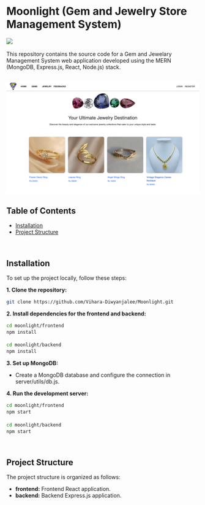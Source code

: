 # Moonlight (Gem and Jewelry Store Management System)

<p><a  href="https://github.com/Vihara-Diwyanjalee"><img  src="https://skillicons.dev/icons?i=mongo,express,react,nodejs,mui,vscode,github"  width=350></a></p>

This repository contains the source code for a Gem and Jewelary Management System web application developed using the MERN (MongoDB, Express.js, React, Node.js) stack.

<br>

<img src="https://github.com/Vihara-Diwyanjalee/Moonlight/blob/main/frontend/public/moonlight.png" alt="home_page" width=1000 >


## Table of Contents

- [Installation](#installation)
- [Project Structure](#project-structure)

<br>

## Installation

To set up the project locally, follow these steps:

**1. Clone the repository:**

```bash
git clone https://github.com/Vihara-Diwyanjalee/Moonlight.git
```

**2. Install dependencies for the frontend and backend:**

```bash
cd moonlight/frontend
npm install

cd moonlight/backend
npm install
```

**3. Set up MongoDB:**

- Create a MongoDB database and configure the connection in server/utils/db.js.

**4. Run the development server:**

```bash
cd moonlight/frontend
npm start

cd moonlight/backend
npm start
```

<br>

## Project Structure

The project structure is organized as follows:

- <b>frontend:</b> Frontend React application.
- <b>backend:</b> Backend Express.js application.<br><br>

